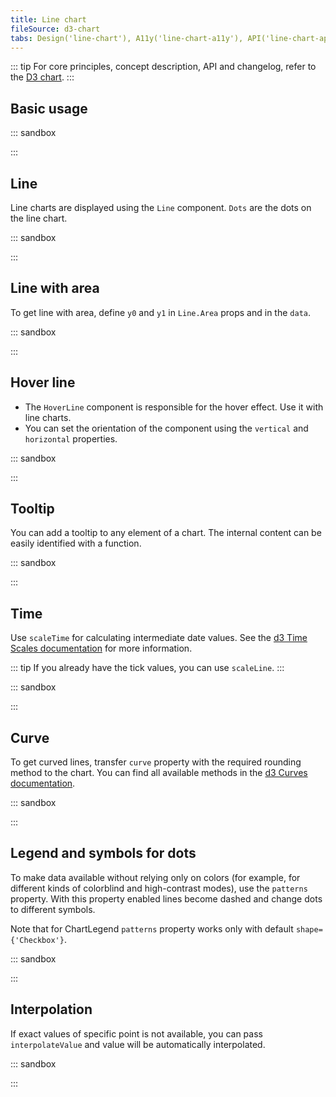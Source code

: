 ```yaml
---
title: Line chart
fileSource: d3-chart
tabs: Design('line-chart'), A11y('line-chart-a11y'), API('line-chart-api'), Examples('line-chart-d3-code'), Changelog('d3-chart-changelog')
---
```


::: tip
For core principles, concept description, API and changelog, refer to the [D3 chart](/data-display/d3-chart/d3-chart).
:::

## Basic usage

::: sandbox

<script lang="tsx">
  export Demo from './examples/basic-usage.tsx';
</script>

:::

## Line

Line charts are displayed using the `Line` component. `Dots` are the dots on the line chart.

::: sandbox

<script lang="tsx">
  export Demo from './examples/line.tsx';
</script>

:::

## Line with area

To get line with area, define `y0` and `y1` in `Line.Area` props and in the `data`.

::: sandbox

<script lang="tsx">
  export Demo from './examples/line-with-area.tsx';
</script>

:::

## Hover line

- The `HoverLine` component is responsible for the hover effect. Use it with line charts.
- You can set the orientation of the component using the `vertical` and `horizontal` properties.

::: sandbox

<script lang="tsx">
  export Demo from './examples/hover-line.tsx';
</script>

:::

## Tooltip

You can add a tooltip to any element of a chart. The internal content can be easily identified with a function.

::: sandbox

<script lang="tsx">
  export Demo from './examples/tooltip.tsx';
</script>

:::

## Time

Use `scaleTime` for calculating intermediate date values. See the [d3 Time Scales documentation](https://github.com/d3/d3-scale#time-scales) for more information.

::: tip
If you already have the tick values, you can use `scaleLine`.
:::

::: sandbox

<script lang="tsx">
  export Demo from './examples/time.tsx';
</script>

:::

## Curve

To get curved lines, transfer `curve` property with the required rounding method to the chart. You can find all available methods in the [d3 Curves documentation](https://github.com/d3/d3-shape#curves).

::: sandbox

<script lang="tsx">
  export Demo from './examples/curve.tsx';
</script>

:::

## Legend and symbols for dots

To make data available without relying only on colors (for example, for different kinds of colorblind and high-contrast modes), use the `patterns` property. With this property enabled lines become dashed and change dots to different symbols.

Note that for ChartLegend `patterns` property works only with default `shape={'Checkbox'}`.

::: sandbox

<script lang="tsx">
  export Demo from './examples/legend-and-symbols-for-dots.tsx';
</script>

:::

## Interpolation

If exact values of specific point is not available, you can pass `interpolateValue` and value will be automatically interpolated.

::: sandbox

<script lang="tsx">
  export Demo from './examples/interpolation.tsx';
</script>

:::
